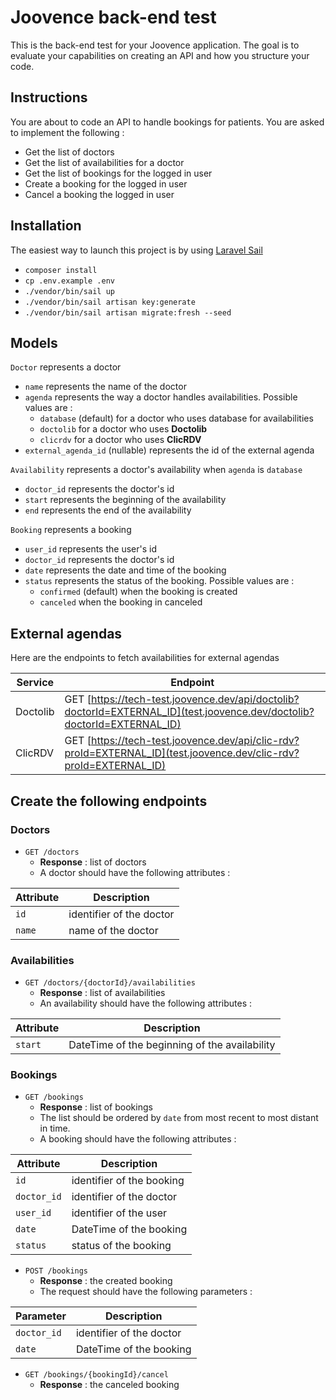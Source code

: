 # Joovence back-end test

This is the back-end test for your Joovence application. The goal is to evaluate your capabilities on creating an API and how you structure your code.

## Instructions

You are about to code an API to handle bookings for patients. You are asked to implement the following :

-   Get the list of doctors
-   Get the list of availabilities for a doctor
-   Get the list of bookings for the logged in user
-   Create a booking for the logged in user
-   Cancel a booking the logged in user

## Installation

The easiest way to launch this project is by using [Laravel Sail](https://laravel.com/docs/8.x/sail#introduction)

-   `composer install`
-   `cp .env.example .env`
-   `./vendor/bin/sail up`
-   `./vendor/bin/sail artisan key:generate`
-   `./vendor/bin/sail artisan migrate:fresh --seed`

## Models

`Doctor` represents a doctor

-   `name` represents the name of the doctor
-   `agenda` represents the way a doctor handles availabilities. Possible values are :
    -   `database` (default) for a doctor who uses database for availabilities
    -   `doctolib` for a doctor who uses **Doctolib**
    -   `clicrdv` for a doctor who uses **ClicRDV**
-   `external_agenda_id` (nullable) represents the id of the external agenda

`Availability` represents a doctor's availability when `agenda` is `database`

-   `doctor_id` represents the doctor's id
-   `start` represents the beginning of the availability
-   `end` represents the end of the availability

`Booking` represents a booking

-   `user_id` represents the user's id
-   `doctor_id` represents the doctor's id
-   `date` represents the date and time of the booking
-   `status` represents the status of the booking. Possible values are :
    -   `confirmed` (default) when the booking is created
    -   `canceled` when the booking in canceled

## External agendas

Here are the endpoints to fetch availabilities for external agendas

| Service  | Endpoint                                                                                                                |
| -------- | ----------------------------------------------------------------------------------------------------------------------- |
| Doctolib | GET [https://tech-test.joovence.dev/api/doctolib?doctorId=EXTERNAL_ID](test.joovence.dev/doctolib?doctorId=EXTERNAL_ID) |
| ClicRDV  | GET [https://tech-test.joovence.dev/api/clic-rdv?proId=EXTERNAL_ID](test.joovence.dev/clic-rdv?proId=EXTERNAL_ID)       |

## Create the following endpoints

### Doctors

-   `GET /doctors`
    -   **Response** : list of doctors
    -   A doctor should have the following attributes :

| Attribute | Description              |
| --------- | ------------------------ |
| `id`      | identifier of the doctor |
| `name`    | name of the doctor       |

### Availabilities

-   `GET /doctors/{doctorId}/availabilities`
    -   **Response** : list of availabilities
    -   An availability should have the following attributes :

| Attribute | Description                                   |
| --------- | --------------------------------------------- |
| `start`   | DateTime of the beginning of the availability |

### Bookings

-   `GET /bookings`
    -   **Response** : list of bookings
    -   The list should be ordered by `date` from most recent to most distant in time.
    -   A booking should have the following attributes :

| Attribute   | Description               |
| ----------- | ------------------------- |
| `id`        | identifier of the booking |
| `doctor_id` | identifier of the doctor  |
| `user_id`   | identifier of the user    |
| `date`      | DateTime of the booking   |
| `status`    | status of the booking     |

-   `POST /bookings`
    -   **Response** : the created booking
    -   The request should have the following parameters :

| Parameter   | Description              |
| ----------- | ------------------------ |
| `doctor_id` | identifier of the doctor |
| `date`      | DateTime of the booking  |

-   `GET /bookings/{bookingId}/cancel`
    -   **Response** : the canceled booking

